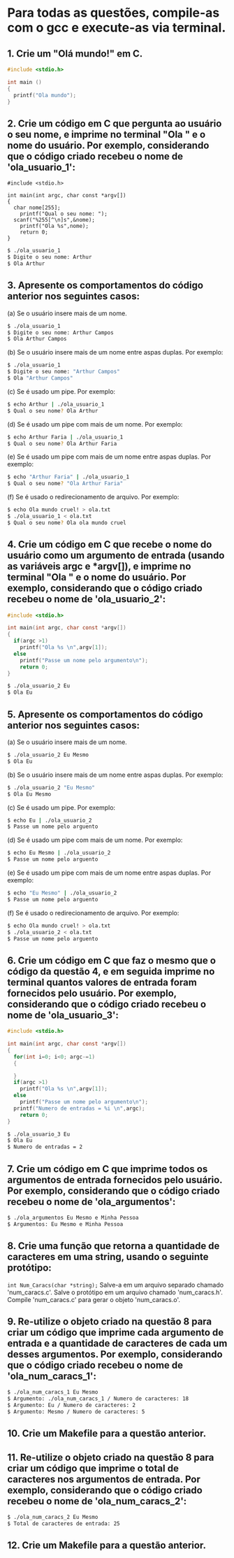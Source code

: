 # Para todas as questões, compile-as com o gcc e execute-as via terminal.

## 1. Crie um "Olá mundo!" em C.
```c
#include <stdio.h>

int main ()
{
  printf("Ola mundo");
}
```

## 2. Crie um código em C que pergunta ao usuário o seu nome, e imprime no terminal "Ola " e o nome do usuário. Por exemplo, considerando que o código criado recebeu o nome de 'ola_usuario_1':
```c]
#include <stdio.h>

int main(int argc, char const *argv[])
{
  char nome[255];
	printf("Qual o seu nome: ");
  scanf("%255[^\n]s",&nome);
	printf("Ola %s",nome);
	return 0;
}
```

```bash
$ ./ola_usuario_1
$ Digite o seu nome: Arthur
$ Ola Arthur
```

## 3. Apresente os comportamentos do código anterior nos seguintes casos:

(a) Se o usuário insere mais de um nome.
```bash
$ ./ola_usuario_1
$ Digite o seu nome: Arthur Campos
$ Ola Arthur Campos
```

(b) Se o usuário insere mais de um nome entre aspas duplas. Por exemplo:
```bash
$ ./ola_usuario_1
$ Digite o seu nome: "Arthur Campos"
$ Ola "Arthur Campos"
```

(c) Se é usado um pipe. Por exemplo:
```bash
$ echo Arthur | ./ola_usuario_1
$ Qual o seu nome? Ola Arthur
```

(d) Se é usado um pipe com mais de um nome. Por exemplo:
```bash
$ echo Arthur Faria | ./ola_usuario_1
$ Qual o seu nome? Ola Arthur Faria
```

(e) Se é usado um pipe com mais de um nome entre aspas duplas. Por exemplo:
```bash
$ echo "Arthur Faria" | ./ola_usuario_1
$ Qual o seu nome? "Ola Arthur Faria"
```

(f) Se é usado o redirecionamento de arquivo. Por exemplo:
```bash
$ echo Ola mundo cruel! > ola.txt
$ ./ola_usuario_1 < ola.txt
$ Qual o seu nome? Ola ola mundo cruel
```

## 4. Crie um código em C que recebe o nome do usuário como um argumento de entrada (usando as variáveis argc e \*argv[]), e imprime no terminal "Ola " e o nome do usuário. Por exemplo, considerando que o código criado recebeu o nome de 'ola_usuario_2':
```c
#include <stdio.h>

int main(int argc, char const *argv[])
{
  if(argc >1)
    printf("Ola %s \n",argv[1]);
  else
  	printf("Passe um nome pelo argumento\n");
	return 0;
}
```

```bash
$ ./ola_usuario_2 Eu
$ Ola Eu
```

## 5. Apresente os comportamentos do código anterior nos seguintes casos:

(a) Se o usuário insere mais de um nome.
```bash
$ ./ola_usuario_2 Eu Mesmo
$ Ola Eu
```

(b) Se o usuário insere mais de um nome entre aspas duplas. Por exemplo:
```bash
$ ./ola_usuario_2 "Eu Mesmo"
$ Ola Eu Mesmo
```

(c) Se é usado um pipe. Por exemplo:
```bash
$ echo Eu | ./ola_usuario_2
$ Passe um nome pelo arguento
```

(d) Se é usado um pipe com mais de um nome. Por exemplo:
```bash
$ echo Eu Mesmo | ./ola_usuario_2
$ Passe um nome pelo arguento
```

(e) Se é usado um pipe com mais de um nome entre aspas duplas. Por exemplo:
```bash
$ echo "Eu Mesmo" | ./ola_usuario_2
$ Passe um nome pelo arguento
```

(f) Se é usado o redirecionamento de arquivo. Por exemplo:
```bash
$ echo Ola mundo cruel! > ola.txt
$ ./ola_usuario_2 < ola.txt
$ Passe um nome pelo arguento
```

## 6. Crie um código em C que faz o mesmo que o código da questão 4, e em seguida imprime no terminal quantos valores de entrada foram fornecidos pelo usuário. Por exemplo, considerando que o código criado recebeu o nome de 'ola_usuario_3':
```c
#include <stdio.h>

int main(int argc, char const *argv[])
{
  for(int i=0; i<0; argc-=1)
  {

  }
  if(argc >1)
    printf("Ola %s \n",argv[1]);
  else
  	printf("Passe um nome pelo argumento\n");
  printf("Numero de entradas = %i \n",argc);
	return 0;
}
```

```bash
$ ./ola_usuario_3 Eu
$ Ola Eu
$ Numero de entradas = 2
```
## 7. Crie um código em C que imprime todos os argumentos de entrada fornecidos pelo usuário. Por exemplo, considerando que o código criado recebeu o nome de 'ola_argumentos':

```bash
$ ./ola_argumentos Eu Mesmo e Minha Pessoa
$ Argumentos: Eu Mesmo e Minha Pessoa
```

## 8. Crie uma função que retorna a quantidade de caracteres em uma string, usando o seguinte protótipo:
`int Num_Caracs(char *string);` Salve-a em um arquivo separado chamado 'num_caracs.c'. Salve o protótipo em um arquivo chamado 'num_caracs.h'. Compile 'num_caracs.c' para gerar o objeto 'num_caracs.o'.

## 9. Re-utilize o objeto criado na questão 8 para criar um código que imprime cada argumento de entrada e a quantidade de caracteres de cada um desses argumentos. Por exemplo, considerando que o código criado recebeu o nome de 'ola_num_caracs_1':

```bash
$ ./ola_num_caracs_1 Eu Mesmo
$ Argumento: ./ola_num_caracs_1 / Numero de caracteres: 18
$ Argumento: Eu / Numero de caracteres: 2
$ Argumento: Mesmo / Numero de caracteres: 5
```

## 10. Crie um Makefile para a questão anterior.

## 11. Re-utilize o objeto criado na questão 8 para criar um código que imprime o total de caracteres nos argumentos de entrada. Por exemplo, considerando que o código criado recebeu o nome de 'ola_num_caracs_2':

```bash
$ ./ola_num_caracs_2 Eu Mesmo
$ Total de caracteres de entrada: 25
```

## 12. Crie um Makefile para a questão anterior.
